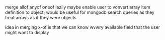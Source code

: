 merge allof anyof oneof lazily maybe enable user to vonvert array item definition to object; would be useful for mongodb search queries as they treat arrays as if they were objects

idea in merging x-of is that we can know wvwry available field that the user might want to display
